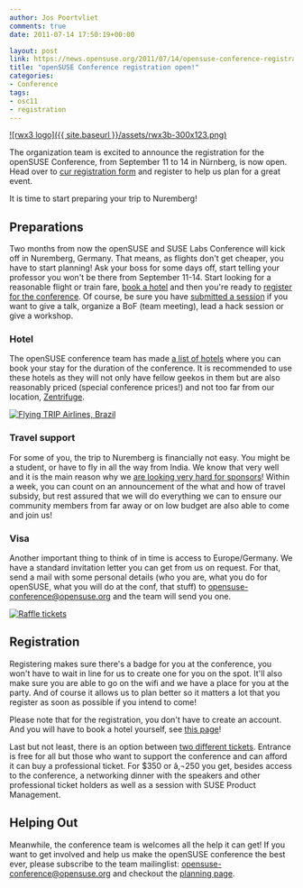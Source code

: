 ```yaml
---
author: Jos Poortvliet
comments: true
date: 2011-07-14 17:50:19+00:00

layout: post
link: https://news.opensuse.org/2011/07/14/opensuse-conference-registration-open/
title: "openSUSE Conference registration open!"
categories:
- Conference
tags:
- osc11
- registration
---
```

[![rwx3 logo]({{ site.baseurl }}/assets/rwx3b-300x123.png)](https://news.opensuse.org/2011/07/13/opensuse-and-rw-sessions-the-workshop/rwx3b/)

The organization team is excited to announce the registration for the openSUSE Conference, from September 11 to 14 in Nürnberg, is now open. Head over to [cur registration form](http://conference.opensuse.org/indico/confRegistrationFormDisplay.py?confId=2) and register to help us plan for a great event.

It is time to start preparing your trip to Nuremberg!

<!-- more -->


## Preparations


Two months from now the openSUSE and SUSE Labs Conference will kick off in Nuremberg, Germany. That means, as flights don't get cheaper, you have to start planning! Ask your boss for some days off, start telling your professor you won't be there from September 11-14. Start looking for a reasonable flight or train fare, [book a hotel](http://en.opensuse.org/openSUSE:Conference_hotels) and then you're ready to [register for the conference](http://conference.opensuse.org/indico/confRegistrationFormDisplay.py?confId=2). Of course, be sure you have [submitted a session](news.opensuse.org/2011/05/16/opensuse-conference-2011-to-be-creative-and-open/) if you want to give a talk, organize a BoF (team meeting), lead a hack session or give a workshop.


### Hotel


The openSUSE conference team has made [a list of hotels](http://en.opensuse.org/openSUSE:Conference_hotels) where you can book your stay for the duration of the conference. It is recommended to use these hotels as they will not only have fellow geekos in them but are also reasonably priced (special conference prices!) and not too far from our location, [Zentrifuge](http://en.opensuse.org/openSUSE:Conference_Location_Zentrifuge).

[![Flying TRIP Airlines, Brazil](http://farm6.static.flickr.com/5049/5332366919_b3600dabcb_m.jpg)](http://www.flickr.com/photos/jorgebrazil/5332366919/)


### Travel support


For some of you, the trip to Nuremberg is financially not easy. You might be a student, or have to fly in all the way from India. We know that very well and it is the main reason why we [are looking very hard for sponsors](https://news.opensuse.org/2011/06/08/opensuse-conference-looking-for-sponsors/)! Within a week, you can count on an announcement of the what and how of travel subsidy, but rest assured that we will do everything we can to ensure our community members from far away or on low budget are also able to come and join us!


### Visa


Another important thing to think of in time is access to Europe/Germany. We have a standard invitation letter you can get from us on request. For that, send a mail with some personal details (who you are, what you do for openSUSE, what you will do at the conf, that stuff) to [opensuse-conference@opensuse.org](mailto:opensuse-conference@opensuse.org) and the team will send you one.

[![Raffle tickets](http://farm5.static.flickr.com/4016/4318605890_e2f2de9ea1_m.jpg)](http://www.flickr.com/photos/howardlake/4318605890/)


## Registration


Registering makes sure there's a badge for you at the conference, you won't have to wait in line for us to create one for you on the spot. It'll also make sure you are able to go on the wifi and we have a place for you at the party. And of course it allows us to plan better so it matters a lot that you register as soon as possible if you intend to come!

Please note that for the registration, you don't have to create an account. And you will have to book a hotel yourself, see [this page](http://en.opensuse.org/openSUSE:Conference_hotels)!

Last but not least, there is an option between [two different tickets](http://en.opensuse.org/openSUSE:Professional_conf_ticket). Entrance is free for all but those who want to support the conference and can afford it can buy a professional ticket. For $350 or â‚¬250 you get, besides access to the conference, a networking dinner with the speakers and other professional ticket holders as well as a session with SUSE Product Management.


## Helping Out


Meanwhile, the conference team is welcomes all the help it can get! If you want to get involved and help us make the openSUSE conference the best ever, please subscribe to the team mailinglist: [opensuse-conference@opensuse.org](mailto:opensuse-conference+subscribe@opensuse.org) and checkout the [planning page](http://en.opensuse.org/openSUSE:Conference_Planning_2011).		
